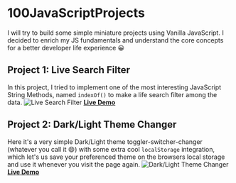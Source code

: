 # 100JavaScriptProjects

I will try to build some simple miniature projects using Vanilla JavaScript. I decided to enrich my JS fundamentals and understand the core concepts for a better developer life experience 😀

## Project 1: Live Search Filter

In this project, I tried to implement one of the most interesting JavaScript String Methods, named `indexOf()` to make a life search filter among the data.
![Live Search Filter](https://user-images.githubusercontent.com/61485238/149883852-27e8e4fb-7a45-4887-addb-d9436a037cf7.png)
**[Live Demo](https://alnahian2003.github.io/100jsproject/filter.html)**

## Project 2: Dark/Light Theme Changer

Here it's a very simple Dark/Light theme toggler-switcher-changer (whatever you call it 😄) with some extra cool `localStorage` integration, which let's us save your preferenced theme on the browsers local storage and use it whenever you visit the page again.
![Dark/Light Theme Changer](https://user-images.githubusercontent.com/61485238/150562393-10cd67d5-5777-45c1-8b47-8ea780029b30.jpg)
**[Live Demo](https://alnahian2003.github.io/100jsproject/themechanger.html)**
